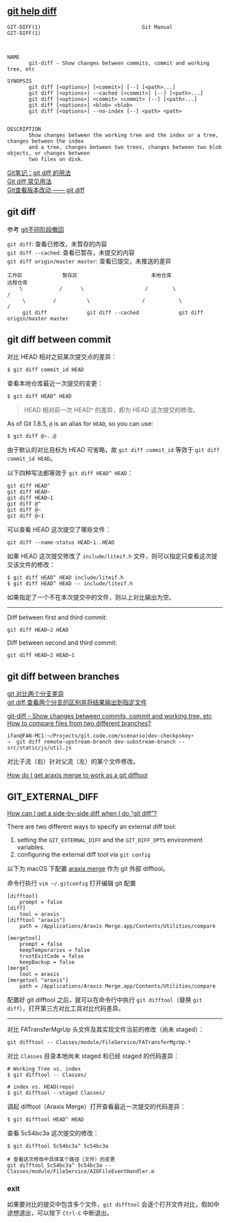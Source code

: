 
## [git help diff](https://git-scm.com/docs/git-diff)

```
GIT-DIFF(1)                                 Git Manual                                 GIT-DIFF(1)



NAME
       git-diff - Show changes between commits, commit and working tree, etc

SYNOPSIS
       git diff [<options>] [<commit>] [--] [<path>...]
       git diff [<options>] --cached [<commit>] [--] [<path>...]
       git diff [<options>] <commit> <commit> [--] [<path>...]
       git diff [<options>] <blob> <blob>
       git diff [<options>] --no-index [--] <path> <path>


DESCRIPTION
       Show changes between the working tree and the index or a tree, changes between the index
       and a tree, changes between two trees, changes between two blob objects, or changes between
       two files on disk.
```

[Git笔记：git diff 的用法](https://blog.csdn.net/clxjoseph/article/details/80213315)  
[Git diff 常见用法](https://www.cnblogs.com/qianqiannian/p/6010219.html)  
[Git查看版本改动 —— git diff](https://blog.csdn.net/asheandwine/article/details/78982919)  

## git diff

参考 [git不同阶段撤回](http://einverne.github.io/post/2017/12/git-reset.html)

`git diff`: 查看已修改，未暂存的内容  
`git diff --cached`: 查看已暂存，未提交的内容  
`git diff origin/master master`: 查看已提交，未推送的差异  

```
工作区             暂存区                        本地仓库                               远程仓库
    \            /      \                    /        \                             /
     \         /          \                 /           \                          /
     git diff             git diff --cached             git diff origin/master master
```

## git diff between commit

对比 HEAD 相对之前某次提交点的差异：

```
$ git diff commit_id HEAD
```

查看本地仓库最近一次提交的变更：

```
$ git diff HEAD^ HEAD
```

> HEAD 相对前一次 HEAD^ 的差异，即为 HEAD 这次提交的修改。

As of Git 1.8.5, `@` is an alias for `HEAD`, so you can use:

```
$ git diff @~..@
```

由于默认的对比目标为 HEAD 可省略，故 `git diff commit_id` 等效于 `git diff commit_id HEAD`。

以下四种写法都等效于 `git diff HEAD^ HEAD`：

```
git diff HEAD^
git diff HEAD~
git diff HEAD~1
git diff @^
git diff @~
git diff @~1
```

可以查看 HEAD 这次提交了哪些文件：

```
git diff --name-status HEAD~1..HEAD
```

如果 HEAD 这次提交修改了 `include/liteif.h` 文件，则可以指定只查看这次提交该文件的修改：

```
$ git diff HEAD^ HEAD include/liteif.h
$ git diff HEAD^ HEAD -- include/liteif.h
```

如果指定了一个不在本次提交中的文件，则以上对比输出为空。

---

Diff between first and third commit:

```
git diff HEAD~2 HEAD
```

Diff between second and third commit:

```
git diff HEAD~2 HEAD~1
```

## git diff between branches

[git 对比两个分支差异](https://blog.csdn.net/u011240877/article/details/52586664)  
[git diff 查看两个分支的区别并将结果输出到指定文件](https://segmentfault.com/q/1010000005033288)  

[git-diff - Show changes between commits, commit and working tree, etc](https://git-scm.com/docs/git-diff)  
[How to compare files from two different branches?](https://stackoverflow.com/questions/4099742/how-to-compare-files-from-two-different-branches)

```
ifan@FAN-MC1:~/Projects/git.code.com/scenario|dev-checkpskey⚡
⇒  git diff remote-upstream-branch dev-substream-branch -- src/static/js/util.js
```

对比子流（右）针对父流（左）的某个文件修改。


[How do I get araxis merge to work as a git difftool](https://stackoverflow.com/questions/35609655/how-do-i-get-araxis-merge-to-work-as-a-git-difftool)

## GIT_EXTERNAL_DIFF

[How can I get a side-by-side diff when I do “git diff”?](https://stackoverflow.com/questions/7669963/how-can-i-get-a-side-by-side-diff-when-i-do-git-diff)

There are two different ways to specify an external diff tool:

1. setting the `GIT_EXTERNAL_DIFF` and the `GIT_DIFF_OPTS` environment variables.  
2. configuring the external diff tool via `git config`  

以下为 macOS 下配置 [araxis merge](https://stackoverflow.com/questions/17353430/araxis-merge-for-mac-and-git-diff) 作为 git 外部 difftool。

命令行执行 `vim ~/.gitconfig` 打开编辑 git 配置

```
[difftool]
    prompt = false
[diff]
    tool = araxis
[difftool "araxis"]
    path = /Applications/Araxis Merge.app/Contents/Utilities/compare

[mergetool]
    prompt = false
    keepTemporaries = false
    trustExitCode = false
    keepBackup = false
[merge]
    tool = araxis
[mergetool "araxis"]
    path = /Applications/Araxis Merge.app/Contents/Utilities/compare
```

配置好 git difftool 之后，就可以在命令行中执行 `git difftool`（替换 `git diff`），打开第三方对比工具对比代码差异。

---

对比 FATransferMgrUp 头文件及其实现文件当前的修改（尚未 staged）：

```
git difftool -- Classes/module/FileService/FATransferMgrUp.*
```

对比 `Classes` 目录本地尚未 staged 和已经 staged 的代码差异：

```
# Working Tree vs. index
$ git difftool -- Classes/

# index vs. HEAD(repo)
$ git difftool --staged Classes/
```

调起 difftool（Araxis Merge）打开查看最近一次提交的代码差异：

```
$ git difftool HEAD^ HEAD
```

查看 5c54bc3a 这次提交的修改：

```
$ git difftool 5c54bc3a^ 5c54bc3a

# 查看这次修改中具体某个路径（文件）的变更
git difftool 5c54bc3a^ 5c54bc3a -- Classes/module/FileService/AIOFileEventHandler.m
```

### exit

如果要对比的提交中包含多个文件，`git difftool` 会逐个打开文件对比，假如中途想退出，可以按下 `Ctrl-C` 中断退出。
